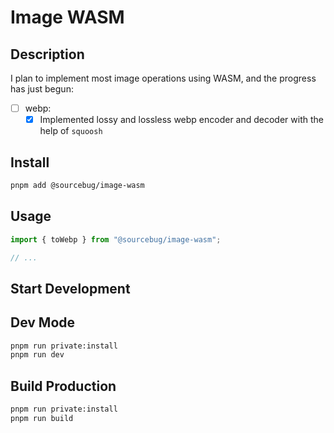 # Image WASM

## Description

I plan to implement most image operations using WASM, and the progress has just begun:

- [ ] webp:
  - [x] Implemented lossy and lossless webp encoder and decoder with the help of `squoosh`

## Install

```bash
pnpm add @sourcebug/image-wasm
```

## Usage

```typescript
import { toWebp } from "@sourcebug/image-wasm";

// ...
```

## Start Development

## Dev Mode

```bash
pnpm run private:install
pnpm run dev
```

## Build Production

```bash
pnpm run private:install
pnpm run build
```
